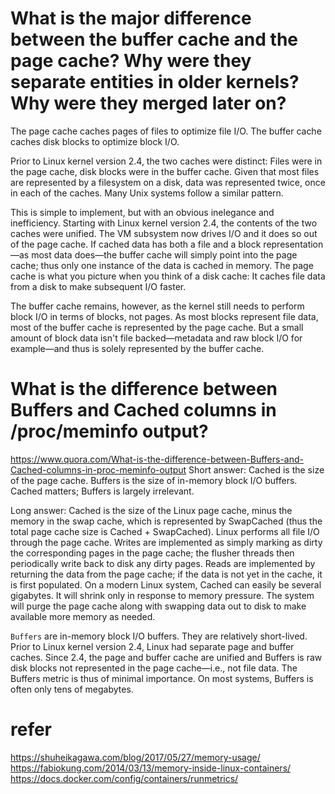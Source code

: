 # What is the major difference between the buffer cache and the page cache? Why were they separate entities in older kernels? Why were they merged later on?
The page cache caches pages of files to optimize file I/O. The buffer cache caches disk blocks to optimize block I/O.

Prior to Linux kernel version 2.4, the two caches were distinct: Files were in the page cache, disk blocks were in the buffer cache. Given that most files are represented by a filesystem on a disk, data was represented twice, once in each of the caches. Many Unix systems follow a similar pattern.

This is simple to implement, but with an obvious inelegance and inefficiency. Starting with Linux kernel version 2.4, the contents of the two caches were unified. The VM subsystem now drives I/O and it does so out of the page cache. If cached data has both a file and a block representation—as most data does—the buffer cache will simply point into the page cache; thus only one instance of the data is cached in memory. The page cache is what you picture when you think of a disk cache: It caches file data from a disk to make subsequent I/O faster.

The buffer cache remains, however, as the kernel still needs to perform block I/O in terms of blocks, not pages. As most blocks represent file data, most of the buffer cache is represented by the page cache. But a small amount of block data isn't file backed—metadata and raw block I/O for example—and thus is solely represented by the buffer cache.


# What is the difference between Buffers and Cached columns in /proc/meminfo output?
https://www.quora.com/What-is-the-difference-between-Buffers-and-Cached-columns-in-proc-meminfo-output
Short answer: Cached is the size of the page cache. Buffers is the size of in-memory block I/O buffers. Cached matters; Buffers is largely irrelevant.

Long answer: Cached is the size of the Linux page cache, minus the memory in the swap cache, which is represented by SwapCached (thus the total page cache size is Cached + SwapCached). Linux performs all file I/O through the page cache. Writes are implemented as simply marking as dirty the corresponding pages in the page cache; the flusher threads then periodically write back to disk any dirty pages. Reads are implemented by returning the data from the page cache; if the data is not yet in the cache, it is first populated. On a modern Linux system, Cached can easily be several gigabytes. It will shrink only in response to memory pressure. The system will purge the page cache along with swapping data out to disk to make available more memory as needed.

`Buffers` are in-memory block I/O buffers. They are relatively short-lived. Prior to Linux kernel version 2.4, Linux had separate page and buffer caches. Since 2.4, the page and buffer cache are unified and Buffers is raw disk blocks not represented in the page cache—i.e., not file data. The Buffers metric is thus of minimal importance. On most systems, Buffers is often only tens of megabytes.


# refer
https://shuheikagawa.com/blog/2017/05/27/memory-usage/
https://fabiokung.com/2014/03/13/memory-inside-linux-containers/
https://docs.docker.com/config/containers/runmetrics/